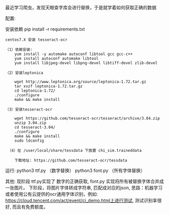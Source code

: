 最近学习爬虫，发现天眼查字库会进行替换，于是就学着如何获取正确的数据

配置:

  安装依赖
    pip install -r requirements.txt

    centos7.X 安装 tesseract-ocr

    （1）依赖安装:
        yum install -y automake autoconf libtool gcc gcc-c++
        yum install autoconf automake libtool
        yum install libjpeg-devel libpng-devel libtiff-devel zlib-devel

    （2）安装leptonica

        wget http://www.leptonica.org/source/leptonica-1.72.tar.gz
        tar xvzf leptonica-1.72.tar.gz
        cd leptonica-1.72/
        ./configure
        make && make install

    （3）安装tesseract-ocr

        wget https://github.com/tesseract-ocr/tesseract/archive/3.04.zip
        unzip 3.04.zip
        cd tesseract-3.04/
        ./configure
        make && make install
        sudo ldconfig

     （4）在 /user/local/share/tessdata 下放置 chi_sim.traineddata

        下载地址: https://github.com/tesseract-ocr/tessdata

运行:
    python3 ttf.py （数字替换）
    python3 font.py （所有字体替换）

其他:
    现阶段 ttf.py实现了 数字的正确获取, font.py 实现将所有被替换字体合并成一张图片。
    下阶段，将图片字体转成字符串, 匹配成对应的json, 思路：机器学习或者使用公有云提供的ocr通用字体识别，例如:
    https://cloud.tencent.com/act/event/ci_demo.html上进行测试, 测试识别率很好, 而且有免费额度。
